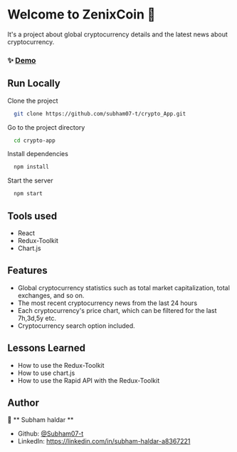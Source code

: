 
# Welcome to ZenixCoin 👋

It's a project about global cryptocurrency details and the latest news about cryptocurrency.


### ✨ [Demo](https://crypto-app-two-omega.vercel.app/)


## Run Locally

Clone the project

```sh
  git clone https://github.com/subham07-t/crypto_App.git
```

Go to the project directory

```sh
  cd crypto-app
```

Install dependencies

```sh
  npm install
```

Start the server

```sh
  npm start
```


## Tools used

- React
- Redux-Toolkit
- Chart.js

## Features

- Global cryptocurrency statistics such as total market capitalization, total exchanges, and so on. 
- The most recent cryptocurrency news from the last 24 hours 
- Each cryptocurrency's price chart, which can be filtered for the last 7h,3d,5y etc.
- Cryptocurrency search option included. 
  
## Lessons Learned

- How to use the Redux-Toolkit
- How to use chart.js
- How to use the Rapid API with the Redux-Toolkit


## Author

👤 ** Subham haldar  **

* Github: [@Subham07-t   ](https://github.com/Subham07-t   )
* LinkedIn: https://linkedin.com/in/subham-haldar-a8367221

